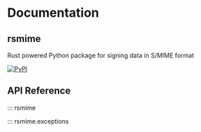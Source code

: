 # Documentation

## rsmime

Rust powered Python package for signing data in S/MIME format

<a href="https://pypi.org/project/rsmime/">![PyPI](https://img.shields.io/pypi/v/rsmime?color=gr&style=for-the-badge)</a>

## API Reference

::: rsmime

::: rsmime.exceptions
